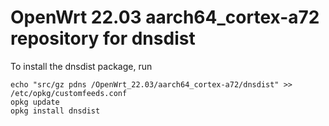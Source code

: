 OpenWrt 22.03 aarch64_cortex-a72 repository for dnsdist
========

To install the dnsdist package, run

```
echo "src/gz pdns /OpenWrt_22.03/aarch64_cortex-a72/dnsdist" >> /etc/opkg/customfeeds.conf
opkg update
opkg install dnsdist
```
